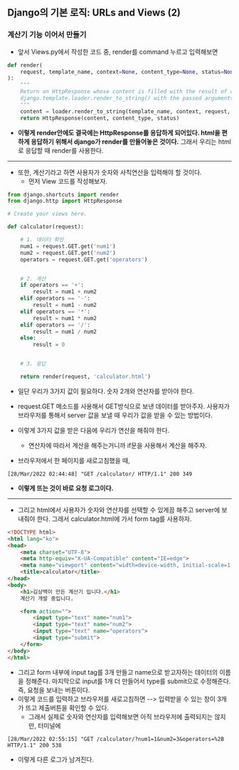 ## Django의 기본 로직: URLs and Views (2)


### 계산기 기능 이어서 만들기
- 앞서 Views.py에서 작성한 코드 중, render를 command 누르고 입력해보면 
```python
def render(
    request, template_name, context=None, content_type=None, status=None, using=None
):
    """
    Return an HttpResponse whose content is filled with the result of calling
    django.template.loader.render_to_string() with the passed arguments.
    """
    content = loader.render_to_string(template_name, context, request, using=using)
    return HttpResponse(content, content_type, status)
```

- **이렇게 render안에도 결국에는 HttpResponse를 응답하게 되어있다. html을 편하게 응답하기 위해서 django가 render를 만들어놓은 것이다.** 그래서 우리는 html로 응답할 때 render를 사용한다.

* * *
- 또한, 계산기라고 하면 사용자가 숫자와 사칙연산을 입력해야 할 것이다.
  - 먼저 View 코드를 작성해보자.

```python
from django.shortcuts import render
from django.http import HttpResponse

# Create your views here.

def calculator(request):

    # 1. 데이터 확인
    num1 = request.GET.get('num1')
    num2 = request.GET.get('num2')
    operators = request.GET.get('operators')


    # 2. 계산
    if operators == '+':
        result = num1 + num2
    elif operators == '-':
        result = num1 - num2
    elif operators == '*':   
        result = num1 * num2 
    elif operators == '/':   
        result = num1 / num2     
    else:
        result = 0    


    # 3. 응답

    return render(request, 'calculator.html')
```


- 일단 우리가 3가지 값이 필요하다. 숫자 2개와 연산자를 받아야 한다.
- request.GET 메소드를 사용해서 GET방식으로 보낸 데이터를 받아주자. 사용자가 브라우저를 통해서 server 값을 보낼 때 우리가 값을 받을 수 있는 방법이다.
- 이렇게 3가지 값을 받은 다음에 우리가 연산을 해줘야 한다.
  - 연산자에 따라서 계산을 해주는거니까 if문을 사용해서 계산을 해주자.
  
  
- 브라우저에서 한 페이지를 새로고침했을 때,
```terminal
[28/Mar/2022 02:44:48] "GET /calculator/ HTTP/1.1" 200 349
```
- **이렇게 뜨는 것이 바로 요청 로그이다.**

* * *
- 그리고 html에서 사용자가 숫자와 연산자를 선택할 수 있게끔 해주고 server에 보내줘야 한다. 그래서 calculator.html에 가서 form tag를 사용하자.

```html
<!DOCTYPE html>
<html lang="ko">
<head>
    <meta charset="UTF-8">
    <meta http-equiv="X-UA-Compatible" content="IE=edge">
    <meta name="viewport" content="width=device-width, initial-scale=1.0">
    <title>calculator</title>
</head>
<body>
    <h1>김상백이 만든 계산기 입니다.</h1>
    계산기 개발 중입니다.

    <form action="">
        <input type="text" name="num1">
        <input type="text" name="num2">
        <input type="text" name="operators">
        <input type="submit">
    </form>
</body>
</html>
```

- 그리고 form 내부에 input tag를 3개 만들고 name으로 받고자하는 데이터의 이름을 정해준다. 마지막으로 input를 1개 더 만들어서 type를 submit으로 수정해준다. 즉, 요청을 보내는 버튼이다.
- 이렇게 코드를 입력하고 브라우저를 새로고침하면 --> 입력받을 수 있는 창이 3개가 뜨고 제출버튼을 확인할 수 있다.
  - 그래서 실제로 숫자와 연산자를 입력해보면 아직 브라우저에 출력되지는 않지만, 터미널에

```terminal
[28/Mar/2022 02:55:15] "GET /calculator/?num1=1&num2=3&operators=%2B HTTP/1.1" 200 538
```

- 이렇게 다른 로그가 남겨진다.
